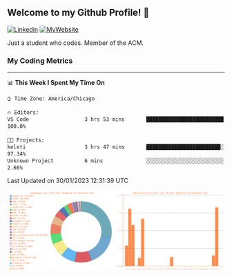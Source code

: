 ## Welcome to my Github Profile! 👋

[![Linkedin](https://img.shields.io/badge/LinkedIn-0077B5?style=for-the-badge&logo=linkedin&logoColor=white)](https://www.linkedin.com/in/mkeleti)   [![MyWebsite](https://img.shields.io/badge/website-000000?style=for-the-badge&logo=About.me&logoColor=white)](https://mkeleti.com)

Just a student who codes. Member of the ACM.

### My Coding Metrics

---

<!--START_SECTION:waka-->
📊 **This Week I Spent My Time On** 

```text
⌚︎ Time Zone: America/Chicago

🔥 Editors: 
VS Code                  3 hrs 53 mins       █████████████████████████   100.0%

🐱‍💻 Projects: 
keleti                   3 hrs 47 mins       ████████████████████████░   97.34% 
Unknown Project          6 mins              ░░░░░░░░░░░░░░░░░░░░░░░░░   2.66%

```


 Last Updated on 30/01/2023 12:31:39 UTC
<!--END_SECTION:waka-->

<p align="center" >
<img width="49%" alt="My most used Languages" src="assets/waka-langs.svg"/>
<img width="49%" alt="My activity over last month" src="assets/waka-activs.svg"/>
</p>
